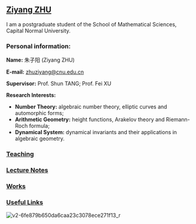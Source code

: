 ## [Ziyang ZHU](https://ziyangzhu.github.io/Home/)
I am a postgraduate student of the School of Mathematical Sciences, Capital Normal University.

### Personal information:

**Name:** 朱子阳 (Ziyang ZHU)

**E-mail:** zhuziyang@cnu.edu.cn

**Supervisor:** Prof. Shun TANG; Prof. Fei XU

**Research Interests:** 
* **Number Theory:** algebraic number theory, elliptic curves and automorphic forms; 
* **Arithmetic Geometry:** height functions, Arakelov theory and Riemann-Roch formula;
* **Dynamical System:** dynamical invariants and their applications in algebraic geometry.

### [Teaching](https://ziyangzhu.github.io/Teaching/)
### [Lecture Notes](https://ziyangzhu.github.io/Notes/)
### [Works](https://ziyangzhu.github.io/Works/)
### [Useful Links](https://ziyangzhu.github.io/Links/)


![v2-6fe879b650da6caa23c3078ece271f13_r](https://user-images.githubusercontent.com/63255508/141781106-2080dbc5-9491-4d99-a611-91a57aaafffc.jpg)
